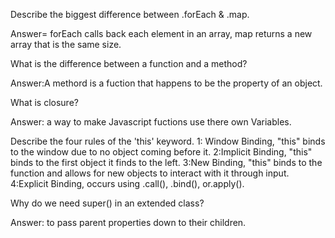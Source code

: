 Describe the biggest difference between .forEach & .map.

Answer= forEach calls back each element in an array, map returns a new array that is the same size.

What is the difference between a function and a method?

Answer:A methord is a fuction that happens to be the property of an object.

What is closure?

Answer: a way to make Javascript fuctions use there own Variables.

Describe the four rules of the 'this' keyword.
1: Window Binding, "this" binds to the window due to no object coming before it.
2:Implicit Binding, "this" binds to the first object it finds to the left.
3:New Binding, "this" binds to the function and allows for new objects to interact with it through input.
4:Explicit Binding, occurs using .call(), .bind(), or.apply().

Why do we need super() in an extended class?

Answer: to pass parent properties down to their children.